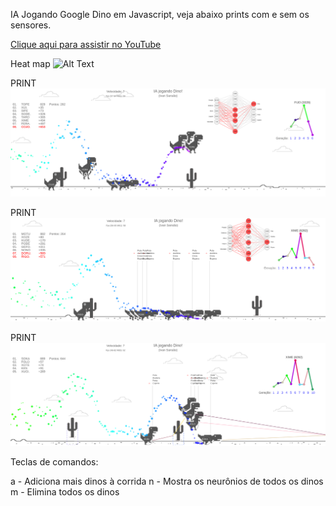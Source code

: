 IA Jogando Google Dino em Javascript, veja abaixo prints com e sem os sensores.

[Clique aqui para assistir no YouTube](https://youtu.be/_Hvofo-71D4)

Heat map
![Alt Text](src/assets/show1.gif)

PRINT
![Alt text](src/assets/asset1.png?raw=true "Dino")

PRINT
![Alt text](src/assets/asset2.png?raw=true "Dino")

PRINT
![Alt text](src/assets/asset3.png?raw=true "Dino")


Teclas de comandos:

a - Adiciona mais dinos à corrida
n - Mostra os neurônios de todos os dinos
m - Elimina todos os dinos
